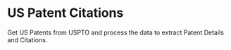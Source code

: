 # US Patent Citations

Get US Patents from USPTO and process the data to extract Patent Details and Citations.